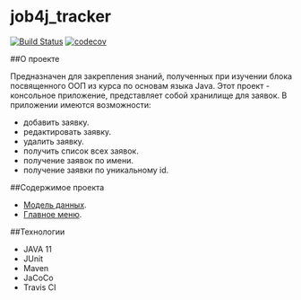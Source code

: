 # job4j_tracker
[![Build Status](https://travis-ci.org/Sinitsina/job4j_tracker.svg?branch=master)](https://travis-ci.org/Sinitsina/job4j_tracker)
[![codecov](https://codecov.io/gh/Sinitsina/job4j_tracker/branch/master/graph/badge.svg)](https://codecov.io/gh/Sinitsina/job4j_tracker)

##О проекте

Предназначен для закрепления знаний, полученных при изучении блока посвященного ООП из курса по основам языка Java.
Этот проект - консольное приложение, представляет собой хранилище для заявок.
В приложении имеются возможности:
* добавить заявку.
* редактировать заявку.
* удалить заявку.
* получить список всех заявок.
* получение заявок по имени.
* получение заявки по уникальному id.

##Содержимое проекта

* [Модель данных](https://github.com/Sinitsina/job4j_tracker/blob/master/src/main/java/ru/job4j/tracker/Item.java).
* [Главное меню](https://github.com/Sinitsina/job4j_tracker/blob/master/src/main/java/ru/job4j/tracker/StartUI.java).

##Технологии

- JAVA 11
- JUnit
- Maven
- JaCoCo
- Travis CI
